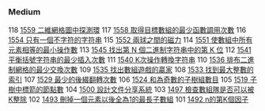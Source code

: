 ### Medium

118 [1559 二維網格圖中探測環](./Medium/1559.md) 
117 [1558 取得目標數組的最少函數調用次數](./Medium/1558.md) 
116 [1554 只有一個不字符的字符串](./Medium/1552.md) 
115 [1552 兩球之間的磁力](./Medium/1552.md) 
114 [1551 使數組中所有元素相等的最小操作數](./Medium/1551.md) 
113 [1545 找出第 N 個二進制字符串中的第 K 位](./Medium/1545.md) 
112 [1541 平衡括號字符串的最少插入次數](./Medium/1541.md) 
111 [1540 K次操作轉換字符串](./Medium/1540.md) 
110 [1536 排布二進制網格的最少交換次數](./Medium/1536.md) 
109 [1535 找出數組遊戲的贏家](./Medium/1535.md) 
108 [1533 找到最大整數的索引](./Medium/1533.md) 
107 [1529 最少的後綴翻轉次數](./Medium/1529.md) 
106 [1524 和為奇數的子樹組數目](./Medium/1524.md) 
105 [1519 子樹中標箭的節點數](./Medium/1519.md) 
104 [1500 設計文件分享系統](./Medium/1500.md) 
103 [1497 檢查數組隊是否可以被K整除](./Medium/1497.md) 
102 [1493 刪掉一個元素以後全為1的最長子數組](./Medium/1492.md) 
101 [1492 n的第K個因子](./Medium/1492.md) 